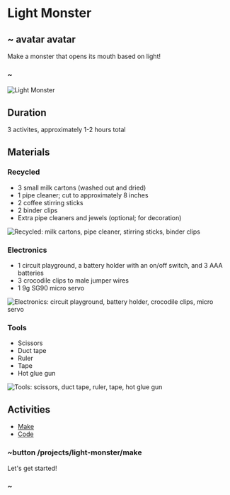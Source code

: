 # Light Monster 

## ~ avatar avatar 
Make a monster that opens its mouth based on light! 
### ~ 

![Light Monster](/static/cp/projects/light-monster.JPG)

## Duration 

3 activites, approximately 1-2 hours total 

## Materials 

### Recycled
* 3 small milk cartons (washed out and dried)
* 1 pipe cleaner; cut to approximately 8 inches 
* 2 coffee stirring sticks 
* 2 binder clips 
* Extra pipe cleaners and jewels (optional; for decoration)

![Recycled: milk cartons, pipe cleaner, stirring sticks, binder clips](/static/cp/projects/light-monster/recycle.png)

### Electronics
* 1 circuit playground, a battery holder with an on/off switch, and 3 AAA batteries 
* 3 crocodile clips to male jumper wires 
* 1 9g SG90 micro servo

![Electronics: circuit playground, battery holder, crocodile clips, micro servo](/static/cp/projects/light-monster/electronic.png)

### Tools
* Scissors 
* Duct tape 
* Ruler 
* Tape
* Hot glue gun 

![Tools: scissors, duct tape, ruler, tape, hot glue gun](/static/cp/projects/light-monster/tool.png)

## Activities 
* [Make](/projects/light-monster/make)
* [Code](/projects/light-monster/code)

### ~button /projects/light-monster/make

Let's get started! 

### ~ 

